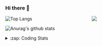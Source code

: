### Hi there 👋

<!--
**tao8687/tao8687** is a ✨ _special_ ✨ repository because its `README.md` (this file) appears on your GitHub profile.

Here are some ideas to get you started:

- 🔭 I’m currently working on ...
- 🌱 I’m currently learning ...
- 👯 I’m looking to collaborate on ...
- 🤔 I’m looking for help with ...
- 💬 Ask me about ...
- 📫 How to reach me: ...
- 😄 Pronouns: ...
- ⚡ Fun fact: ...
-->

<img align='right' src="https://media.giphy.com/media/M9gbBd9nbDrOTu1Mqx/giphy.gif" width="230">

![Top Langs](https://github-readme-stats.vercel.app/api/top-langs/?username=tao8687&layout=compact&title_color=23238E&text_color=A67D3D)

![Anurag's github stats](https://github-readme-stats.vercel.app/api?username=tao8687&show_icons=true&&text_color=A67D3D&title_color=23238E&show_icons=false&count_private=true&hide=stars)

<details>
  <summary>:zap: Coding Stats</summary>
  <b>
<!--START_SECTION:waka-->
![Profile Views](http://img.shields.io/badge/Profile%20Views-2-blue)

**🐱 My Github Data** 

> 🏆 155 Contributions in the Year 2021
 > 
> 📦 880.8 kB Used in Github's Storage 
 > 
> 🚫 Not Opted to Hire
 > 
> 📜 44 Public Repositories 
 > 
> 🔑 19 Private Repositories  
 > 
**I'm an Early 🐤** 

```text
🌞 Morning    137 commits    █████████████░░░░░░░░░░░░   52.9% 
🌆 Daytime    67 commits     ██████░░░░░░░░░░░░░░░░░░░   25.87% 
🌃 Evening    46 commits     ████░░░░░░░░░░░░░░░░░░░░░   17.76% 
🌙 Night      9 commits      ░░░░░░░░░░░░░░░░░░░░░░░░░   3.47%

```
📅 **I'm Most Productive on Wednesday** 

```text
Monday       40 commits     ███░░░░░░░░░░░░░░░░░░░░░░   15.44% 
Tuesday      35 commits     ███░░░░░░░░░░░░░░░░░░░░░░   13.51% 
Wednesday    55 commits     █████░░░░░░░░░░░░░░░░░░░░   21.24% 
Thursday     40 commits     ███░░░░░░░░░░░░░░░░░░░░░░   15.44% 
Friday       49 commits     ████░░░░░░░░░░░░░░░░░░░░░   18.92% 
Saturday     22 commits     ██░░░░░░░░░░░░░░░░░░░░░░░   8.49% 
Sunday       18 commits     █░░░░░░░░░░░░░░░░░░░░░░░░   6.95%

```


📊 **This Week I Spent My Time On** 

```text
⌚︎ Time Zone: Asia/Shanghai

💬 Programming Languages: 
C                        59 mins             ████████████████░░░░░░░░░   64.43% 
Makefile                 13 mins             ███░░░░░░░░░░░░░░░░░░░░░░   14.91% 
Text                     12 mins             ███░░░░░░░░░░░░░░░░░░░░░░   13.89% 
CMake                    5 mins              █░░░░░░░░░░░░░░░░░░░░░░░░   6.16% 
C++                      0 secs              ░░░░░░░░░░░░░░░░░░░░░░░░░   0.59%

🔥 Editors: 
VS Code                  1 hr 31 mins        █████████████████████████   100.0%

🐱‍💻 Projects: 
bsdiff                   1 hr 12 mins        ███████████████████░░░░░░   78.63% 
bsdiff-master            19 mins             █████░░░░░░░░░░░░░░░░░░░░   20.78% 
Unknown Project          0 secs              ░░░░░░░░░░░░░░░░░░░░░░░░░   0.59%

💻 Operating System: 
Linux                    1 hr 31 mins        █████████████████████████   100.0%

```

**I Mostly Code in C++** 

```text
C++                      9 repos             █████████░░░░░░░░░░░░░░░░   37.5% 
C                        6 repos             ██████░░░░░░░░░░░░░░░░░░░   25.0% 
Python                   4 repos             ████░░░░░░░░░░░░░░░░░░░░░   16.67% 
Shell                    2 repos             ██░░░░░░░░░░░░░░░░░░░░░░░   8.33% 
Makefile                 1 repo              █░░░░░░░░░░░░░░░░░░░░░░░░   4.17%

```


**Timeline**

![Chart not found](https://raw.githubusercontent.com/tao8687/tao8687/master/charts/bar_graph.png) 


<!--END_SECTION:waka-->
</details>
